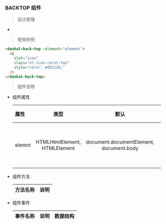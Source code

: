 ### BACKTOP 组件

> 设计原理

-

> 使用样例

```html
<dankal-back-top :element="element">
  <i
    slot="icon"
    class="el-icon-caret-top"
    style="color: #d92128;"
  />
</dankal-back-top>
```

> 组件说明

- 组件属性

  | 属性   |             类型             |                  默认                   | 传入（require） | 说明                    |
  | :----- | :--------------------------: | :-------------------------------------: | :-------------: | :---------------------- |
  | elemnt | HTMLHtmlElement, HTMLElement | document.documentElement, document.body |      false      | 监听滚动事件的 DOM 节点 |

* 组件方法

  | 方法名称 | 说明 |
  | :------- | :--- |


- 组件事件

  | 事件名称 | 说明 | 数据结构 |
  | :------- | :--- | :------- |


